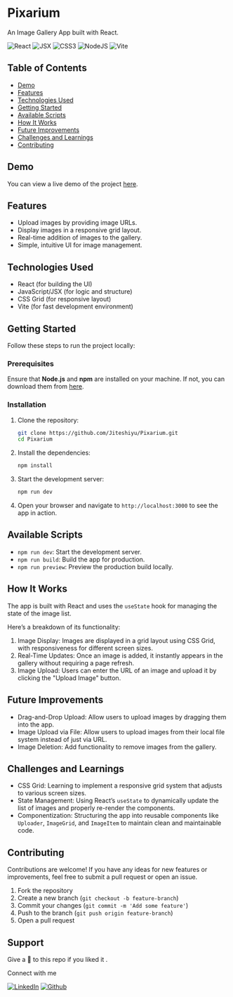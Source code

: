 # Pixarium

An Image Gallery App built with React.

![React](https://img.shields.io/badge/React-007ACC?style=for-the-badge&logo=react&logoColor=white)
![JSX](https://img.shields.io/badge/JSX-React%20Component-informational?style=for-the-badge&logo=react)
![CSS3](https://img.shields.io/badge/css3-%231572B6.svg?style=for-the-badge&logo=css3&logoColor=white)
![NodeJS](https://img.shields.io/badge/node.js-6DA55F?style=for-the-badge&logo=node.js&logoColor=white)
![Vite](https://img.shields.io/badge/vite-%23646CFF.svg?style=for-the-badge&logo=vite&logoColor=white)

## Table of Contents

- [Demo](#demo)
- [Features](#features)
- [Technologies Used](#technologies-used)
- [Getting Started](#getting-started)
- [Available Scripts](#available-scripts)
- [How It Works](#how-it-works)
- [Future Improvements](#future-improvements)
- [Challenges and Learnings](#challenges-and-learnings)
- [Contributing](#contributing)

## Demo

You can view a live demo of the project [here](https://pixarium.netlify.app/).

## Features

- Upload images by providing image URLs.
- Display images in a responsive grid layout.
- Real-time addition of images to the gallery.
- Simple, intuitive UI for image management.

## Technologies Used

- React (for building the UI)
- JavaScript/JSX (for logic and structure)
- CSS Grid (for responsive layout)
- Vite (for fast development environment)

## Getting Started

Follow these steps to run the project locally:

### Prerequisites

Ensure that **Node.js** and **npm** are installed on your machine. If not, you can download them from [here](https://nodejs.org/).

### Installation

1. Clone the repository:

   ```bash
   git clone https://github.com/Jiteshiyu/Pixarium.git
   cd Pixarium
   ```

2. Install the dependencies:

   ```bash
   npm install
   ```

3. Start the development server:

   ```bash
   npm run dev
   ```

4. Open your browser and navigate to `http://localhost:3000` to see the app in action.

## Available Scripts

- `npm run dev`: Start the development server.
- `npm run build`: Build the app for production.
- `npm run preview`: Preview the production build locally.

## How It Works

The app is built with React and uses the `useState` hook for managing the state of the image list.

Here’s a breakdown of its functionality:

1. Image Display: Images are displayed in a grid layout using CSS Grid, with responsiveness for different screen sizes.
2. Real-Time Updates: Once an image is added, it instantly appears in the gallery without requiring a page refresh.
3. Image Upload: Users can enter the URL of an image and upload it by clicking the "Upload Image" button.


## Future Improvements

- Drag-and-Drop Upload: Allow users to upload images by dragging them into the app.
- Image Upload via File: Allow users to upload images from their local file system instead of just via URL.
- Image Deletion: Add functionality to remove images from the gallery.

## Challenges and Learnings

- CSS Grid: Learning to implement a responsive grid system that adjusts to various screen sizes.
- State Management: Using React’s `useState` to dynamically update the list of images and properly re-render the components.
- Componentization: Structuring the app into reusable components like `Uploader`, `ImageGrid`, and `ImageItem` to maintain clean and maintainable code.

## Contributing

Contributions are welcome! If you have any ideas for new features or improvements, feel free to submit a pull request or open an issue.

1. Fork the repository
2. Create a new branch (`git checkout -b feature-branch`)
3. Commit your changes (`git commit -m 'Add some feature'`)
4. Push to the branch (`git push origin feature-branch`)
5. Open a pull request

## Support
Give a 🌟 to this repo if you liked it .

Connect with me

[![LinkedIn](https://img.shields.io/static/v1.svg?label=connect&message=@JiteshKumar&color=success&logo=linkedin&style=for-the-badge&logoColor=white&colorA=blue)](https://www.linkedin.com/in/jitesh-kumar-93742a322/) [![Github](https://img.shields.io/static/v1.svg?label=follow&message=@Jiteshiyu&color=grey&logo=github&style=for-the-badge&logoColor=white&colorA=black)](https://www.github.com/Jiteshiyu/)

